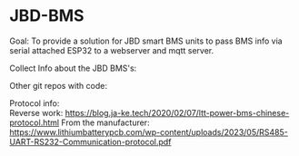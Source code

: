 # JBD-BMS

Goal: To provide a solution for JBD smart BMS units to pass BMS info via serial attached ESP32 to a webserver and mqtt server. 

Collect Info about the JBD BMS's:<br>

Other git repos with code:<br>


Protocol info:<br>
Reverse work: https://blog.ja-ke.tech/2020/02/07/ltt-power-bms-chinese-protocol.html
From the manufacturer: https://www.lithiumbatterypcb.com/wp-content/uploads/2023/05/RS485-UART-RS232-Communication-protocol.pdf
